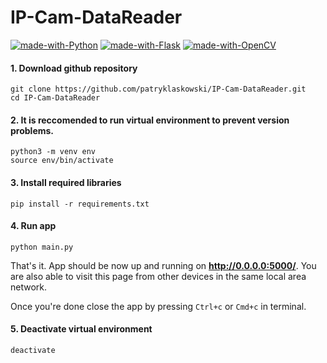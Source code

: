 # IP-Cam-DataReader

[![made-with-Python](https://img.shields.io/badge/Made%20with-Python-1f425f.svg)](https://www.python.org/)
[![made-with-Flask](https://img.shields.io/badge/Made%20with-Flask-1f425f.svg)](https://palletsprojects.com/p/flask/)
[![made-with-OpenCV](https://img.shields.io/badge/Made%20with-OpenCV-1f425f.svg)](https://docs.opencv.org/)


#### 1. Download github repository
```
git clone https://github.com/patryklaskowski/IP-Cam-DataReader.git
cd IP-Cam-DataReader
```
#### 2. It is reccomended to run virtual environment to prevent version problems.
```
python3 -m venv env
source env/bin/activate
```
#### 3. Install required libraries
```
pip install -r requirements.txt
```
#### 4. Run app
```
python main.py
```

That's it. App should be now up and running on **http://0.0.0.0:5000/**.
You are also able to visit this page from other devices in the same local area network.

Once you're done close the app by pressing `Ctrl+c` or `Cmd+c` in terminal.

#### 5. Deactivate virtual environment
```
deactivate
```
